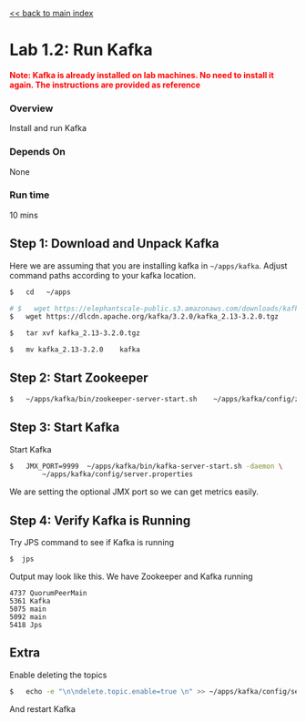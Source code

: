 <link rel='stylesheet' href='../assets/css/main.css'/>

[<< back to main index](../README.md)

# Lab 1.2: Run Kafka

<b> <span style="color:red;">
Note: Kafka is already installed on lab machines.  No need to install it again.  The instructions are provided as reference
</span></b>

### Overview

Install and run Kafka

### Depends On

None

### Run time

10 mins

## Step 1: Download and Unpack Kafka

Here we are assuming that you are installing kafka in `~/apps/kafka`.  Adjust command paths according to your kafka location.

```bash
$   cd   ~/apps

# $   wget https://elephantscale-public.s3.amazonaws.com/downloads/kafka_2.13-3.2.0.tgz
$   wget https://dlcdn.apache.org/kafka/3.2.0/kafka_2.13-3.2.0.tgz

$   tar xvf kafka_2.13-3.2.0.tgz

$   mv kafka_2.13-3.2.0    kafka
```

## Step 2: Start Zookeeper

```bash
$   ~/apps/kafka/bin/zookeeper-server-start.sh    ~/apps/kafka/config/zookeeper.properties
```

## Step 3: Start Kafka


Start Kafka

```bash
$   JMX_PORT=9999  ~/apps/kafka/bin/kafka-server-start.sh -daemon \
        ~/apps/kafka/config/server.properties
```

We are setting the optional JMX port so we can get metrics easily.

## Step 4: Verify Kafka is Running

Try JPS command to see if Kafka is running

```bash
$  jps
```

Output may look like this.  We have Zookeeper and Kafka running

```console
4737 QuorumPeerMain
5361 Kafka
5075 main
5092 main
5418 Jps
```

## Extra

Enable deleting the topics

```bash
$   echo -e "\n\ndelete.topic.enable=true \n" >> ~/apps/kafka/config/server.properties
```

And restart Kafka
